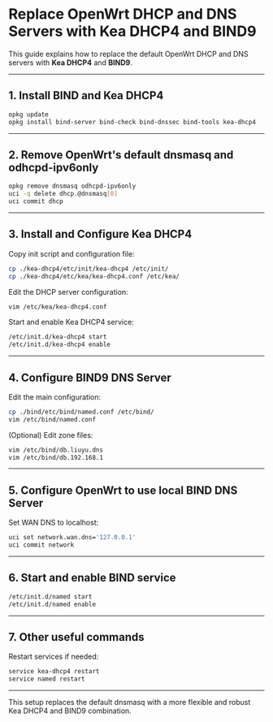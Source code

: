 # Replace OpenWrt DHCP and DNS Servers with Kea DHCP4 and BIND9

This guide explains how to replace the default OpenWrt DHCP and DNS servers with **Kea DHCP4** and **BIND9**.

---

## 1. Install BIND and Kea DHCP4

```bash
opkg update
opkg install bind-server bind-check bind-dnssec bind-tools kea-dhcp4
```

---

## 2. Remove OpenWrt's default dnsmasq and odhcpd-ipv6only

```bash
opkg remove dnsmasq odhcpd-ipv6only
uci -q delete dhcp.@dnsmasq[0]
uci commit dhcp
```

---

## 3. Install and Configure Kea DHCP4

Copy init script and configuration file:

```bash
cp ./kea-dhcp4/etc/init/kea-dhcp4 /etc/init/
cp ./kea-dhcp4/etc/kea/kea-dhcp4.conf /etc/kea/
```

Edit the DHCP server configuration:

```bash
vim /etc/kea/kea-dhcp4.conf
```

Start and enable Kea DHCP4 service:

```bash
/etc/init.d/kea-dhcp4 start
/etc/init.d/kea-dhcp4 enable
```

---

## 4. Configure BIND9 DNS Server

Edit the main configuration:

```bash
cp ./bind/etc/bind/named.conf /etc/bind/
vim /etc/bind/named.conf
```

(Optional) Edit zone files:

```bash
vim /etc/bind/db.liuyu.dns
vim /etc/bind/db.192.168.1
```

---

## 5. Configure OpenWrt to use local BIND DNS Server

Set WAN DNS to localhost:

```bash
uci set network.wan.dns='127.0.0.1'
uci commit network
```

---

## 6. Start and enable BIND service

```bash
/etc/init.d/named start
/etc/init.d/named enable
```

---

## 7. Other useful commands

Restart services if needed:

```bash
service kea-dhcp4 restart
service named restart
```

---

This setup replaces the default dnsmasq with a more flexible and robust Kea DHCP4 and BIND9 combination.
